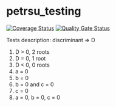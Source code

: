 # petrsu_testing
[![Coverage Status](https://coveralls.io/repos/github/ChillMachine/petrsu_testing/badge.svg)](https://coveralls.io/github/ChillMachine/petrsu_testing)
[![Quality Gate Status](https://sonarcloud.io/api/project_badges/measure?project=ChillMachine_petrsu_testing&metric=alert_status)](https://sonarcloud.io/summary/new_code?id=ChillMachine_petrsu_testing)

Tests description:
discriminant => D
1. D > 0, 2 roots
2. D = 0, 1 root
3. D < 0, 0 roots
4. a = 0
5. b = 0
6. b = 0 and c = 0
7. c = 0
8. a = 0, b = 0, c = 0
